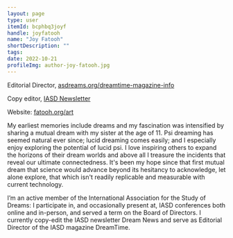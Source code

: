 ```yaml
---
layout: page
type: user
itemId: bcphbq3joyf
handle: joyfatooh
name: "Joy Fatooh"
shortDescription: ""
tags:
date: 2022-10-21
profileImg: author-joy-fatooh.jpg
---
```


Editorial Director, [asdreams.org/dreamtime-magazine-info](https://www.asdreams.org/dreamtime-magazine-info)

Copy editor, [IASD Newsletter](http://www.asdreams.org/dreamnewsletter/)

Website: [fatooh.org/art](http://fatooh.org/art/)

My earliest memories include dreams and my fascination was intensified by sharing a mutual dream with my sister at the age of 11. Psi dreaming has seemed natural ever since; lucid dreaming comes easily; and I especially enjoy exploring the potential of lucid psi. I love inspiring others to expand the horizons of their dream worlds and above all I treasure the incidents that reveal our ultimate connectedness. It's been my hope since that first mutual dream that science would advance beyond its hesitancy to acknowledge, let alone explore, that which isn't readily replicable and measurable with current technology.

I’m an active member of the International Association for the Study of Dreams: I participate in, and occasionally present at, IASD conferences both online and in-person, and served a term on the Board of Directors. I currently copy-edit the IASD newsletter Dream News and serve as Editorial Director of the IASD magazine DreamTime.

